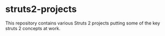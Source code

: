 # struts2-projects
This repository contains various Struts 2 projects putting some of the key struts 2 concepts at work.
